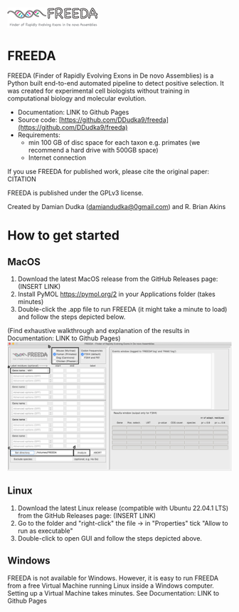 # ![](freeda_logo.png)

FREEDA
======
FREEDA (Finder of Rapidly Evolving Exons in De novo Assemblies) is a Python built end-to-end automated pipeline to detect positive selection. It was created for experimental cell biologists without training in computational biology and molecular evolution. 

- Documentation: LINK to Github Pages
- Source code: [https://github.com/DDudka9/freeda](https://github.com/DDudka9/freeda)
- Requirements:
	- min 100 GB of disc space for each taxon e.g. primates (we recommend a hard drive with 500GB space)
	- Internet connection

If you use FREEDA for published work, please cite the original paper: CITATION

FREEDA is published under the GPLv3 license.

Created by Damian Dudka (damiandudka@0gmail.com) and R. Brian Akins

How to get started
==================

MacOS
-----

1. Download the latest MacOS release from the GitHub Releases page: 
	(INSERT LINK)
2. Install PyMOL https://pymol.org/2 in your Applications folder (takes minutes)
3. Double-click the .app file to run FREEDA (it might take a minute to load) and follow the steps depicted below.

(Find exhaustive walkthrough and explanation of the results in Documentation: LINK to Github Pages)
![](GUI_example.png)

Linux
-----

1. Download the latest Linux release (compatible with Ubuntu 22.04.1 LTS) from the GitHub Releases page: 
	(INSERT LINK)
2. Go to the folder and "right-click" the file -> in "Properties" tick "Allow to run as executable"
3. Double-click to open GUI and follow the steps depicted above.

Windows
-------

FREEDA is not available for Windows. However, it is easy to run FREEDA from a free Virtual Machine running Linux inside a Windows computer. Setting up a Virtual Machine takes minutes. See Documentation: LINK to Github Pages
